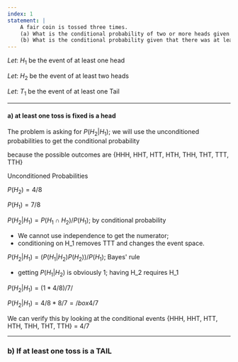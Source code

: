 ```yaml
---
index: 1
statement: |
    A fair coin is tossed three times.  
    (a) What is the conditional probability of two or more heads given that there was at least one head?  
    (b) What is the conditional probability given that there was at least on tail?
---
```



$Let:\ H_1$ be the event of at least one head

$Let:\ H_2$ be the event of at least two heads

$Let:\ T_1$ be the event of at least one Tail

---

#### a) at least one toss is fixed is a head

The problem is asking for $P(H_2|H_1)$; we will use the unconditioned probabilities to get the conditional probability

because the possible outcomes are {HHH, HHT, HTT, HTH, THH, THT, TTT, TTH}

Unconditioned Probabilities

$P(H_2) = 4/8$

$P(H_1) = 7/8$

$P(H_2|H_1) = P(H_1 \cap H_2) / P(H_1)$; by conditional probability

* We cannot use independence to get the numerator;
* conditioning on H_1 removes TTT and changes the event space.

$P(H_2|H_1) = (P(H_1| H_2) P(H_2))/ P(H_1)$;  Bayes' rule

* getting $P(H_1| H_2)$ is obviously 1; having H_2 requires H_1
  
$P(H_2|H_1) = (1* 4/8) / 7/$ 

$P(H_2|H_1) = 4/8 * 8/7 = /box 4/7$

We can verify this by looking at the conditional events  {HHH, HHT, HTT, HTH, THH, THT, TTH}  = 4/7


---

### b) If at least one toss is a TAIL  

